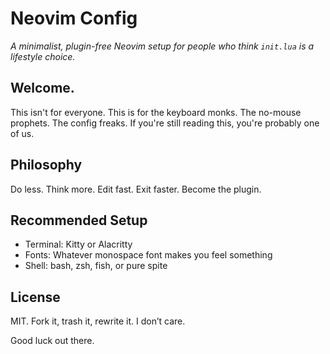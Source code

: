 # Neovim Config

*A minimalist, plugin-free Neovim setup for people who think `init.lua` is a lifestyle choice.*

## Welcome.
This isn't for everyone.
This is for the keyboard monks. The no-mouse prophets. The config freaks.
If you're still reading this, you're probably one of us.

## Philosophy
Do less. Think more.
Edit fast. Exit faster.
Become the plugin.

## Recommended Setup
- Terminal: Kitty or Alacritty
- Fonts: Whatever monospace font makes you feel something
- Shell: bash, zsh, fish, or pure spite

## License
MIT. Fork it, trash it, rewrite it. I don’t care.

Good luck out there.
